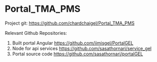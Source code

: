 # Portal_TMA_PMS
Project git: https://github.com/chardchaigel/Portal_TMA_PMS

Relevant Github Repositories:
1. Built portal Angular https://github.com/iimisgel/PortalGEL
2. Node for api services https://github.com/sasathornari/service_gel
3. Portal source code https://github.com/sasathornari/portalGEL